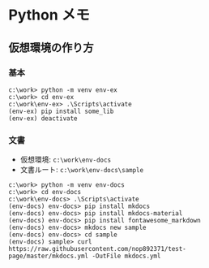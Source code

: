 # Python メモ

## 仮想環境の作り方

### 基本

```dos
c:\work> python -m venv env-ex
c:\work> cd env-ex
c:\work\env-ex> .\Scripts\activate
(env-ex) pip install some_lib
(env-ex) deactivate
```

### 文書

- 仮想環境: `c:\work\env-docs`
- 文書ルート: `c:\work\env-docs\sample`

```dos
c:\work> python -m venv env-docs
c:\work> cd env-docs
c:\work\env-docs> .\Scripts\activate
(env-docs) env-docs> pip install mkdocs
(env-docs) env-docs> pip install mkdocs-material
(env-docs) env-docs> pip install fontawesome_markdown
(env-docs) env-docs> mkdocs new sample 
(env-docs) env-docs> cd sample 
(env-docs) sample> curl https://raw.githubusercontent.com/nop892371/test-page/master/mkdocs.yml -OutFile mkdocs.yml
```